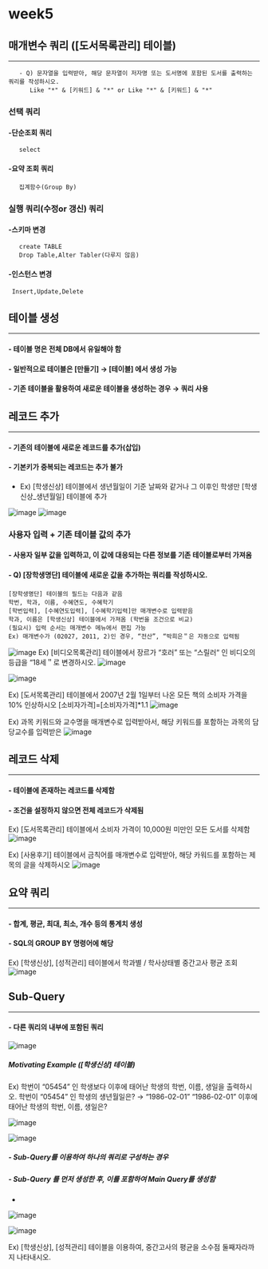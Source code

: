 # week5

## 매개변수 쿼리 ([도서목록관리] 테이블)
----------------------------------------
```
   - Q) 문자열을 입력받아, 해당 문자열이 저자명 또는 도서명에 포함된 도서를 출력하는 쿼리를 작성하시오.
      Like "*" & [키워드] & "*" or Like "*" & [키워드] & "*"
```

### 선택 쿼리
#### -단순조회 쿼리
       select
#### -요약 조회 쿼리
       집계함수(Group By)

### 실행 쿼리(수정or 갱신) 쿼리
#### -스키마 변경
       create TABLE
       Drop Table,Alter Tabler(다루지 않음)

#### -인스턴스 변경
     Insert,Update,Delete

## 테이블 생성
--------------------------

####  - 테이블 명은 전체 DB에서 유일해야 함
####  - 일반적으로 테이블은 [만들기] → [테이블] 에서 생성 가능
####  - 기존 테이블을 활용하여 새로운 테이블을 생성하는 경우 → 쿼리 사용




## 레코드 추가
----------------------
#### - 기존의 테이블에 새로운 레코드를 추가(삽입)
#### - 기본키가 중복되는 레코드는 추가 불가
 - Ex) [학생신상] 테이블에서 생년월일이 기준 날짜와 같거나 그 이후인 학생만 [학생신상_생년월일] 테이블에 추가

![image](https://user-images.githubusercontent.com/97229292/163900425-259c9375-6816-48cf-9862-08b8171a3c0e.png)
![image](https://user-images.githubusercontent.com/97229292/163900509-e211fcee-4708-424a-ade5-8f9cd97bfec4.png)

 ### 사용자 입력 + 기존 테이블 값의 추가
 #### - 사용자 일부 값을 입력하고, 이 값에 대응되는 다른 정보를 기존 테이블로부터 가져옴
 #### - Q) [장학생명단] 테이블에 새로운 값을 추가하는 쿼리를 작성하시오.
```
[장학생명단] 테이블의 필드는 다음과 같음
학번, 학과, 이름, 수혜연도, 수혜학기
[학번입력], [수혜연도입력], [수혜학기입력]만 매개변수로 입력받음
학과, 이름은 [학생신상] 테이블에서 가져옴 (학번을 조건으로 비교)
(필요시) 입력 순서는 매개변수 메뉴에서 편집 가능
Ex) 매개변수가 (02027, 2011, 2)인 경우, “전산”, “박희은＂은 자동으로 입력됨
```


![image](https://user-images.githubusercontent.com/97229292/163900214-3b654fca-1e78-49c7-8b17-e0a686d3a50c.png)
Ex) [비디오목록관리] 테이블에서 장르가 “호러” 또는 “스릴러“ 인 비디오의 등급을 “18세＂로 변경하시오.
![image](https://user-images.githubusercontent.com/97229292/163900291-fe0a4776-c772-4b64-a50a-ab1ac0a1eda4.png)

![image](https://user-images.githubusercontent.com/97229292/163900261-5f102028-89fc-49c0-8a33-a80b3482f36e.png)

Ex) [도서목록관리] 테이블에서 2007년 2월 1일부터 나온 모든 책의 소비자 가격을 10% 인상하시오
[소비자가격]=[소비자가격]*1.1
![image](https://user-images.githubusercontent.com/97229292/163900943-559b04d3-c5b8-47e0-a5ac-c014c507087c.png)

Ex) 과목 키워드와 교수명을 매개변수로 입력받아서, 해당 키워드를 포함하는 과목의 담당교수를 입력받은
![image](https://user-images.githubusercontent.com/97229292/163901596-f3e65766-ce65-4124-8442-d2b656075420.png)


## 레코드 삭제
------------------------
#### - 테이블에 존재하는 레코드를 삭제함
#### - 조건을 설정하지 않으면 전체 레코드가 삭제됨


Ex) [도서목록관리] 테이블에서 소비자 가격이 10,000원 미만인 모든 도서를 삭제함
![image](https://user-images.githubusercontent.com/97229292/163901851-79abd853-66af-40ee-928c-4190e352aba9.png)

Ex) [사용후기] 테이블에서 금칙어를 매개변수로 입력받아, 해당 카워드를 포함하는 제목의 글을 삭제하시오
![image](https://user-images.githubusercontent.com/97229292/163902045-665c1788-4da3-4941-a1f3-1a9216f234a2.png)



## 요약 쿼리
------------------------------------------------
#### - 합계, 평균, 최대, 최소, 개수 등의 통계치 생성
#### - SQL의 GROUP BY 명령어에 해당

Ex) [학생신상], [성적관리] 테이블에서 학과별 / 학사상태별 중간고사 평균 조회
![image](https://user-images.githubusercontent.com/97229292/163902851-426b6895-fb54-4fbd-8245-06ecdf1eae07.png)

## Sub-Query
------------------------------------------------
#### - 다른 쿼리의 내부에 포함된 쿼리
![image](https://user-images.githubusercontent.com/97229292/163902898-dd50be78-517f-44fb-be8f-5c5e7cc6753b.png)


##### Motivating Example ([학생신상] 테이블)

Ex) 학번이 “05454” 인 학생보다 이후에 태어난 학생의 학번, 이름, 생일을 출력하시오.
학번이 “05454” 인 학생의 생년월일은? → “1986-02-01”
“1986-02-01” 이후에 태어난 학생의 학번, 이름, 생일은?


![image](https://user-images.githubusercontent.com/97229292/163903314-737b0cf0-028b-4005-bebf-bb3dcf53f390.png)

![image](https://user-images.githubusercontent.com/97229292/163903718-bb58d1ee-569c-494a-8253-74f65ffed331.png)


#####  - Sub-Query를 이용하여 하나의 쿼리로 구성하는 경우
##### - Sub-Query 를 먼저 생성한 후, 이를 포함하여 Main Query를 생성함
- 
![image](https://user-images.githubusercontent.com/97229292/163903936-4ea525ec-225a-42aa-9988-084a0c3998ca.png)

![image](https://user-images.githubusercontent.com/97229292/163904500-04b395d8-4563-4bb9-8d2a-c4d2f7189df2.png)


Ex) [학생신상], [성적관리] 테이블을 이용하여, 중간고사의 평균을 소수점 둘째자라까지 나타내시오.



